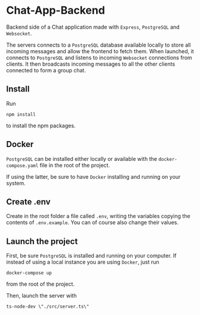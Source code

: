 # Chat-App-Backend

Backend side of a Chat application made with `Express`, `PostgreSQL` and `Websocket`.

The servers connects to a `PostgreSQL` database available locally to store all incoming messages and allow the frontend to fetch them.
When launched, it connects to `PostgreSQL` and listens to incoming `Websocket` connections from clients. It then broadcasts incoming messages to all the other clients connected to form a group chat.

## Install

Run

```shell
npm install
```

to install the npm packages.

## Docker

`PostgreSQL` can be installed either locally or available with the `docker-compose.yaml` file in the root of the project.

If using the latter, be sure to have `Docker` installing and running on your system.

## Create .env

Create in the root folder a file called `.env`, writing the variables copying the contents of `.env.example`. You can of course also change their values.

## Launch the project

First, be sure `PostgreSQL` is installed and running on your computer. If instead of using a local instance you are using `Docker`, just run

```shell
docker-compose up
```

from the root of the project.

Then, launch the server with

```shell
ts-node-dev \"./src/server.ts\"
```

